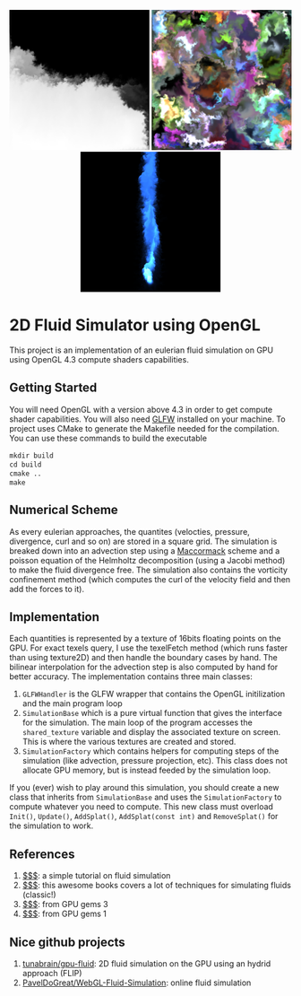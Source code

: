 <p align="center">
  <img width="250" height="250" src="images/simple_fluid.png">
  <img width="250" height="250" src="images/splats.png">
  <img width="250" height="250" src="images/smoke.png">
</p>

# 2D Fluid Simulator using OpenGL

This project is an implementation of an eulerian fluid simulation on GPU using OpenGL 4.3 compute shaders capabilities.

## Getting Started
You will need OpenGL with a version above 4.3 in order to get compute shader capabilities. You will also need [GLFW](https://www.glfw.org/) installed on your machine. To project uses CMake to generate the Makefile needed for the compilation. You can use these commands to build the executable

```
mkdir build
cd build
cmake ..
make
```

## Numerical Scheme
As every eulerian approaches, the quantites (velocties, pressure, divergence, curl and so on) are stored in a square grid. The simulation is breaked down into an advection step using a [Maccormack](http://physbam.stanford.edu/~fedkiw/papers/stanford2006-09.pdf) scheme and a poisson equation of the Helmholtz decomposition (using a Jacobi method) to make the fluid divergence free. The simulation also contains the vorticity confinement method (which computes the curl of the velocity field and then add the forces to it).

## Implementation
Each quantities is represented by a texture of 16bits floating points on the GPU. For exact texels query, I use the texelFetch method (which runs faster than using texture2D) and then handle the boundary cases by hand. The bilinear interpolation for the advection step is also computed by hand for better accuracy. The implementation contains three main classes:
1. `GLFWHandler` is the GLFW wrapper that contains the OpenGL initilization and the main program loop
2. `SimulationBase` which is a pure virtual function that gives the interface for the simulation. The main loop of the program accesses the `shared_texture` variable and display the associated texture on screen. This is where the various textures are created and stored.
3. `SimulationFactory` which contains helpers for computing steps of the simulation (like advection, pressure projection, etc). This class does not allocate GPU memory, but is instead feeded by the simulation loop.

If you (ever) wish to play around this simulation, you should create a new class that inherits from `SimulationBase` and uses the `SimulationFactory` to compute whatever you need to compute. This new class must overload `Init()`, `Update()`, `AddSplat()`, `AddSplat(const int)` and `RemoveSplat()` for the simulation to work.

## References
1. [$$$](http://jamie-wong.com/2016/08/05/webgl-fluid-simulation/): a simple tutorial on fluid simulation
2. [$$$](https://www.cs.ubc.ca/~rbridson/fluidsimulation/fluids_notes.pdf): this awesome books covers a lot of techniques for simulating fluids (classic!)
3. [$$$](https://www.cs.cmu.edu/~kmcrane/Projects/GPUFluid/): from GPU gems 3
4. [$$$](https://cg.informatik.uni-freiburg.de/intern/seminar/gridFluids_GPU_Gems.pdf): from GPU gems 1

## Nice github projects
1. [tunabrain/gpu-fluid](https://github.com/tunabrain/gpu-fluid): 2D fluid simulation on the GPU using an hydrid approach (FLIP)
2. [PavelDoGreat/WebGL-Fluid-Simulation](https://github.com/PavelDoGreat/WebGL-Fluid-Simulation): online fluid simulation

